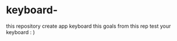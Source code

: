 # keyboard-
this repository   create app  keyboard  this goals from this rep test your keyboard  : ) 
